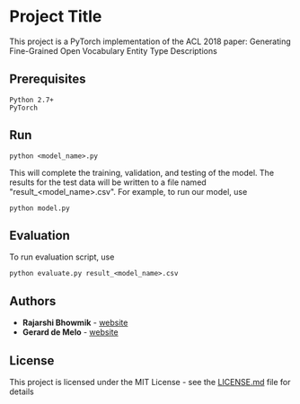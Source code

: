 # Project Title

This project is a PyTorch implementation of the ACL 2018 paper: Generating Fine-Grained Open Vocabulary Entity Type Descriptions

## Prerequisites

```
Python 2.7+
PyTorch
```
##  Run

```
python <model_name>.py
```
This will complete the training, validation, and testing of the model. The results for the test data will be written to a file named "result_<model_name>.csv".
For example, to run our model, use

```
python model.py
```

## Evaluation

To run evaluation script, use

```
python evaluate.py result_<model_name>.csv
```

## Authors

* **Rajarshi Bhowmik**  - [website](https://kingsaint.github.io)
* **Gerard de Melo** - [website](https://gerard.demelo.org)

## License

This project is licensed under the MIT License - see the [LICENSE.md](LICENSE.md) file for details
